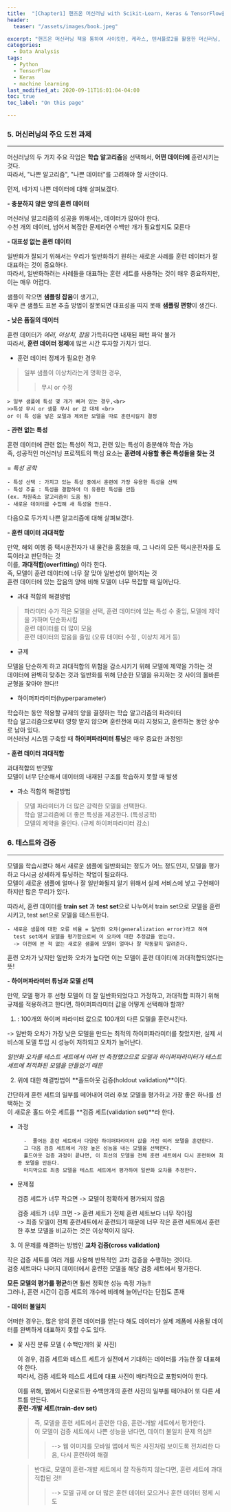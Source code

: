 ```yaml
---
title:  "[Chapter1] 핸즈온 머신러닝 with Scikit-Learn, Keras & TensorFlow을 읽고 - 3"
header:
  teaser: "/assets/images/book.jpeg"

excerpt: "핸즈온 머신러닝 책을 통하여 사이킷런, 케라스, 텐서플로2를 활용한 머신러닝, 딥러닝 완벽 실무를 익히고자 한다."
categories:
  - Data Analysis
tags:
  - Python
  - TensorFlow
  - Keras
  - machine learning
last_modified_at: 2020-09-11T16:01:04-04:00
toc: true
toc_label: "On this page"

---
```

### 5\. 머신러닝의 주요 도전 과제
***
머신러닝의 두 가지 주요 작업은 **학습 알고리즘**을 선택해서, **어떤 데이터에** 훈련시키는 것다.<br>
따라서, "나쁜 알고리즘", "나쁜 데이터"를 고려해야 할 사안이다.

먼저, 네가지 나쁜 데이터에 대해 살펴보겠다.


**-  충분하지 않은 양의 훈련 데이터**

머신러닝 알고리즘의 성공을 위해서는, 데이터가 많아야 한다.<br>
수천 개의 데이터, 넘어서 복잡한 문제라면 수백만 개가 필요할지도 모른다

**- 대표성 없는 훈련 데이터**

  일반화가 잘되기 위해서는 우리가 일반화하기 원하는 새로운 사례를 훈련 데이터가 잘 대표하는 것이 중요하다. <br>
따라서, 일반화하려는 사례들을 대표하는 훈련 세트를 사용하는 것이 매우 중요하지만, 이는 매우 어렵다.

  샘플이 작으면 **샘플링 잡음**이 생기고, <br>
  매우 큰 샘플도 표본 추출 방법이 잘못되면 대표성을 띠지 못해 **샘플링 편향**이 생긴다.

**- 낮은 품질의 데이터**

  훈련 데이터가 _에러, 이상치, 잡음_ 가득하다면 내재된 패턴 파악 불가<br>
  따라서, **훈련 데이터 정제**에 많은 시간 투자할 가치가 있다.

  + 훈련 데이터 정제가 필요한 경우
  > 일부 샘플이 이상치라는게 명확한 경우,
  >>무시 or 수정<br>

    > 일부 샘플에 특성 몇 개가 빠져 있는 경우,<br>
    >>특성 무시 or 샘플 무시 or 값 대체 <br>
    or 이 특 성을 넣은 모델과 제외한 모델을 따로 훈련시킬지 결정


**- 관련 없는 특성**

  훈련 데이터에 관련 없는 특성이 적고, 관련 있는 특성이 충분해야 학습 가능<br>
  즉, 성공적인 머신러닝 프로젝트의 핵심 요소는 **훈련에 사용할 좋은 특성들을 찾는 것**

  = _특성 공학_

    - 특성 선택 : 가지고 있는 특성 중에서 훈련에 가장 유용한 특성을 선택
    - 특성 추출 : 특성을 결합하여 더 유용한 특성을 만듬
    (ex. 차원축소 알고리즘이 도움 됨)
    - 새로운 데이터를 수집해 새 특성을 만든다.


다음으로 두가지 나쁜 알고리즘에 대해 살펴보겠다.


  **- 훈련 데이터 과대적합**

만약, 해외 여행 중 택시운전자가 내 물건을 훔쳤을 때, 그 나라의 모든 택시운전자를 도둑이라고 판단하는 것 <br>
이를, **과대적합(overfitting)** 이라 한다.<br>
즉, 모델이 훈련 데이터에 너무 잘 맞아 일반성이 떨어지는 것<br>
훈련 데이터에 있는 잡음의 양에 비해 모델이 너무 복잡할 때 일어난다.
- 과대 적합의 해결방법
> 파라미터 수가 적은 모델을 선택, 훈련 데이터에 있는 특성 수 줄임, 모델에 제약을 가하며 단순화시킴 <br>
훈련 데이터를 더 많이 모음 <br>
훈련 데이터의 잡음을 줄임 (오류 데이터 수정 , 이상치 제거 등)

- 규제

 모델을 단순하게 하고 과대적합의 위험을 감소시키기 위해 모델에 제약을 가하는 것
 <br> 데이터에 완벽히 맞추는 것과 일반화를 위해 단순한 모델을 유지하는 것 사이의 올바른 균형을 찾아야 한다!!


 - 하이퍼파라미터(hyperparameter)

 학습하는 동안 적용할 규제의 양을 결정하는 학습 알고리즘의 파라미터<br>
 학습 알고리즘으로부터 영향 받지 않으며 훈련전에 미리 지정되고, 훈련하는 동안 상수로 남아 있다. <br>
 머신러닝 시스템 구축할 때 **하이퍼파라미터 튜닝**은 매우 중요한 과정임!


 **- 훈련 데이터 과대적합**

과대적합의 반댓말<br>
모델이 너무 단순해서 데이터의 내재된 구조를 학습하지 못할 때 발생<br>

  - 과소 적합의 해결방법

  >모델 파라미터가 더 많은 강력한 모델을 선택한다.<br>
   학습 알고리즘에 더 좋은 특성을 제공한다. (특성공학)<br>
   모델의 제약을 줄인다. (규제 하이퍼파라미터 감소)

### 6\. 테스트와 검증
***

모델을 학습시켰다 해서 새로운 샘플에 일반화되는 정도가 어느 정도인지, 모델을 평가하고 다시금 상세하게 튜닝하는 작업이 필요하다. <br>
모델이 새로운 샘플에 얼마나 잘 일반화될지 알기 위해서 실제 서비스에 넣고 구현해야 하지만 많은 무리가 있다. <br>

 따라서, 훈련 데이터를 **train set** 과 **test set**으로 나누어서 train set으로 모델을 훈련시키고, test set으로 모델을 테스트한다. <br>

    - 새로운 샘플에 대한 오류 비율 = 일반화 오차(generalization error)라고 하며  
      test set에서 모델을 평가함으로써 이 오차에 대한 추정값을 얻는다.
      -> 이전에 본 적 없는 새로운 샘플에 모델이 얼마나 잘 작동할지 알려준다.

 훈련 오차가 낮지만 일반화 오차가 높다면 이는 모델이 훈련 데이터에 과대적합되었다는 뜻!


  **- 하이퍼파라미터 튜닝과 모델 선택**

만약, 모델 평가 후 선형 모델이 더 잘 일반화되었다고 가정하고, 과대적합 피하기 위해 규제를 적용하려고 한다면, 하이퍼파라미터 값을 어떻게 선택해야 할까?

1. : 100개의 하이퍼 파라미터 값으로 100개의 다른 모델을 훈련시킨다. <BR>

  -> 일반화 오차가 가장 낮은 모델을 만드는 최적의 하이퍼파라미터를 찾았지만, 실제 서비스에 모델 투입 시 성능이 저하되고 오차가 늘어난다. <br>

  *일반화 오차를 테스트 세트에서 여러 번 측정했으므로 모델과 하이퍼파라미터가 테스트 세트에 최적화된 모델을 만들었기 때문*

2. 위에 대한 해결방법이 **홀드아웃 검증(holdout validation)**이다.

  간단하게 훈련 세트의 일부를 떼어내어 여러 후보 모델을 평가하고 가장 좋은 하나를 선택하는 것<br>
  이 새로운 홀드 아웃 세트를 **검증 세트(validation set)**라 한다. <br>

  - 과정

          -  줄어든 훈련 세트에서 다양한 하이퍼파라미터 값을 가진 여러 모델을 훈련한다.
          그 다음 검증 세트에서 가장 높은 성능을 내는 모델을 선택한다.
          홀드아웃 검증 과정이 끝나면, 이 최선의 모델을 전체 훈련 세트에서 다시 훈련하여 최종 모델을 만든다.
          마지막으로 최종 모델을 테스트 세트에서 평가하여 일반화 오차를 추정한다.

  - 문제점

    검증 세트가 너무 작으면 -> 모델이 정확하게 평가되지 않음<br>

    검증 세트가 너무 크면 -> 훈련 세트가 전체 훈련 세트보다 너무 작아짐<br>
    -> 최종 모델이 전체 훈련세트에서 훈련되기 때문에 너무 작은 훈련 세트에서 훈련한 후보 모델을 비교하는 것은 이상적이지 않다.

3. 이 문제를 해결하는 방법인 **교차 검증(cross validation)**

  작은 검증 세트를 여러 개를 사용해 반복적인 교차 검증을 수행하는 것이다.<br>
  검증 세트마다 나머지 데이터에서 훈련한 모델을 해당 검증 세트에서 평가한다.

  **모든 모델의 평가를 평균**하면 훨씬 정확한 성능 측정 가능!!<br>
  그러나, 훈련 시간이 검증 세트의 개수에 비례해 늘어난다는 단점도 존재



  **- 데이터 불일치**

  어떠한 경우는, 많은 양의 훈련 데이터를 얻는다 해도 데이터가 실제 제품에 사용될 데이터를 완벽하게 대표하지 못할 수도 있다.

-  꽃 사진 분류 모델 ( 수백만개의 꽃 사진)

    이 경우, 검증 세트와 테스트 세트가 실전에서 기대하는 데이터를 가능한 잘 대표해야 한다.<br>
    따라서, 검증 세트와 테스트 세트에 대표 사진이 배타적으로 포함되어야 한다.

    이를 위해, 웹에서 다운로드한 수백만개의 훈련 사진의 일부롤 떼어내어 또 다른 세트를 만든다.<br>
    **훈련-개발 세트(train-dev set)** <br>

    >즉, 모델을 훈련 세트에서 훈련한 다음, 훈련-개발 세트에서 평가한다. <br>
    이 모델이 검증 세트에서 나쁜 성능을 낸다면, 데이터 불일치 문제 의심!!<br>
    >>  --> 웹 이미지를 모바일 앱에서 찍은 사진처럼 보이도록 전처리한 다음, 다시 훈련하여 해결

    >반대로, 모델이 훈련-개발 세트에서 잘 작동하지 않는다면, 훈련 세트에 과대적합된 것!!<br>
      >>--> 모델 규제 or 더 많은 훈련 데이터 모으거나 훈련 데이터 정제 시도
